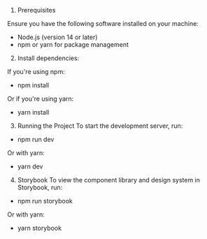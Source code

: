 1. Prerequisites

Ensure you have the following software installed on your machine:

- Node.js (version 14 or later)
- npm or yarn for package management

2. Install dependencies:

If you're using npm:

- npm install

Or if you're using yarn:

- yarn install


3. Running the Project
To start the development server, run:

- npm run dev

Or with yarn:

- yarn dev

4. Storybook
To view the component library and design system in Storybook, run:

- npm run storybook

Or with yarn:

- yarn storybook
